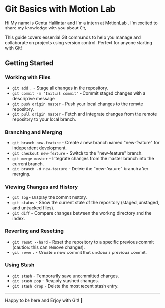 # Git Basics with Motion Lab

Hi My name is Genta Halilintar and I'm a intern at MotionLab . I'm excited to share my knowledge with you about Git,

This guide covers essential Git commands to help you manage and collaborate on projects using version control. Perfect for anyone starting with Git!

## Getting Started

### Working with Files
- `git add .` - Stage all changes in the repository.
- `git commit -m "Initial commit"` - Commit staged changes with a descriptive message.
- `git push origin master` - Push your local changes to the remote repository.
- `git pull origin master` - Fetch and integrate changes from the remote repository to your local branch.

### Branching and Merging
- `git branch new-feature` - Create a new branch named "new-feature" for independent development.
- `git checkout new-feature` - Switch to the "new-feature" branch.
- `git merge master` - Integrate changes from the master branch into the current branch.
- `git branch -d new-feature` - Delete the "new-feature" branch after merging.

### Viewing Changes and History
- `git log` - Display the commit history.
- `git status` - Show the current state of the repository (staged, unstaged, and untracked files).
- `git diff` - Compare changes between the working directory and the index.

### Reverting and Resetting
- `git reset --hard` - Reset the repository to a specific previous commit (caution: this can remove changes).
- `git revert` - Create a new commit that undoes a previous commit.

### Using Stash
- `git stash` - Temporarily save uncommitted changes.
- `git stash pop` - Reapply stashed changes.
- `git stash drop` - Delete the most recent stash entry.

---

Happy to be here and Enjoy with Git! 🚀
